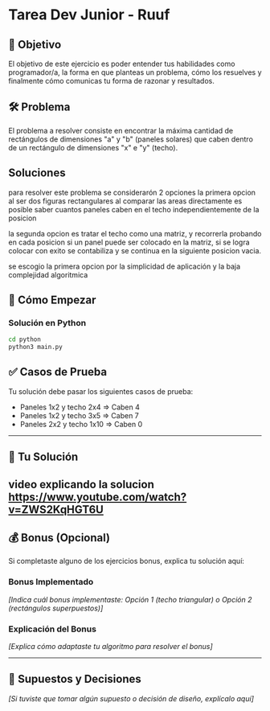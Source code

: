 # Tarea Dev Junior - Ruuf

## 🎯 Objetivo

El objetivo de este ejercicio es poder entender tus habilidades como programador/a, la forma en que planteas un problema, cómo los resuelves y finalmente cómo comunicas tu forma de razonar y resultados.

## 🛠️ Problema

El problema a resolver consiste en encontrar la máxima cantidad de rectángulos de dimensiones "a" y "b" (paneles solares) que caben dentro de un rectángulo de dimensiones "x" e "y" (techo).

## Soluciones
para resolver este problema se considerarón 2 opciones 
la primera opcion  al ser dos figuras rectangulares al comparar las areas directamente es posible saber cuantos paneles caben en el techo independientemente de la posicion 

la segunda opcion es tratar el techo como una matriz, y recorrerla probando en cada posicion si un panel puede ser colocado en la matriz, si se logra colocar con exito se contabiliza y se continua en la siguiente posicion vacia.

se escogio la primera opcion por la simplicidad de aplicación y la baja complejidad algoritmica


## 🚀 Cómo Empezar
### Solución en Python
```bash
cd python
python3 main.py
```

## ✅ Casos de Prueba

Tu solución debe pasar los siguientes casos de prueba:
- Paneles 1x2 y techo 2x4 ⇒ Caben 4
- Paneles 1x2 y techo 3x5 ⇒ Caben 7
- Paneles 2x2 y techo 1x10 ⇒ Caben 0

---

## 📝 Tu Solución

video explicando la solucion https://www.youtube.com/watch?v=ZWS2KqHGT6U
---

## 💰 Bonus (Opcional)

Si completaste alguno de los ejercicios bonus, explica tu solución aquí:

### Bonus Implementado
*[Indica cuál bonus implementaste: Opción 1 (techo triangular) o Opción 2 (rectángulos superpuestos)]*




### Explicación del Bonus
*[Explica cómo adaptaste tu algoritmo para resolver el bonus]*




---

## 🤔 Supuestos y Decisiones

*[Si tuviste que tomar algún supuesto o decisión de diseño, explícalo aquí]*

